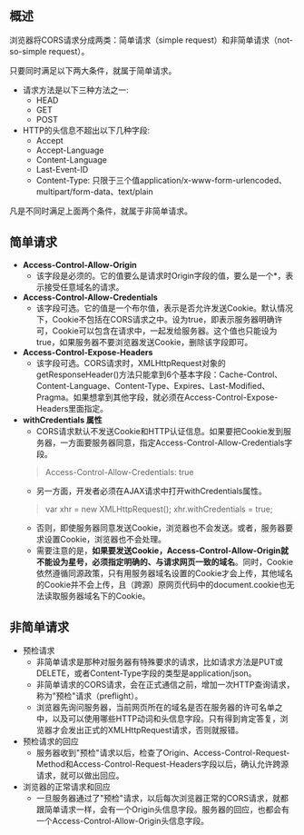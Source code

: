 ## 概述
浏览器将CORS请求分成两类：简单请求（simple request）和非简单请求（not-so-simple request）。

只要同时满足以下两大条件，就属于简单请求。
- 请求方法是以下三种方法之一:
    - HEAD
    - GET
    - POST
- HTTP的头信息不超出以下几种字段:
    - Accept
    - Accept-Language
    - Content-Language
    - Last-Event-ID
    - Content-Type: 只限于三个值application/x-www-form-urlencoded、multipart/form-data、text/plain

凡是不同时满足上面两个条件，就属于非简单请求。

## 简单请求
- **Access-Control-Allow-Origin**
    - 该字段是必须的。它的值要么是请求时Origin字段的值，要么是一个*，表示接受任意域名的请求。
- **Access-Control-Allow-Credentials**
    - 该字段可选。它的值是一个布尔值，表示是否允许发送Cookie。默认情况下，Cookie不包括在CORS请求之中。设为true，即表示服务器明确许可，Cookie可以包含在请求中，一起发给服务器。这个值也只能设为true，如果服务器不要浏览器发送Cookie，删除该字段即可。
- **Access-Control-Expose-Headers**
    - 该字段可选。CORS请求时，XMLHttpRequest对象的getResponseHeader()方法只能拿到6个基本字段：Cache-Control、Content-Language、Content-Type、Expires、Last-Modified、Pragma。如果想拿到其他字段，就必须在Access-Control-Expose-Headers里面指定。
- **withCredentials 属性**
    - CORS请求默认不发送Cookie和HTTP认证信息。如果要把Cookie发到服务器，一方面要服务器同意，指定Access-Control-Allow-Credentials字段。
    > Access-Control-Allow-Credentials: true
    - 另一方面，开发者必须在AJAX请求中打开withCredentials属性。
    > var xhr = new XMLHttpRequest();
    > xhr.withCredentials = true;
    - 否则，即使服务器同意发送Cookie，浏览器也不会发送。或者，服务器要求设置Cookie，浏览器也不会处理。
    - 需要注意的是，**如果要发送Cookie，Access-Control-Allow-Origin就不能设为星号，必须指定明确的、与请求网页一致的域名**。同时，Cookie依然遵循同源政策，只有用服务器域名设置的Cookie才会上传，其他域名的Cookie并不会上传，且（跨源）原网页代码中的document.cookie也无法读取服务器域名下的Cookie。

## 非简单请求
- 预检请求
    - 非简单请求是那种对服务器有特殊要求的请求，比如请求方法是PUT或DELETE，或者Content-Type字段的类型是application/json。
    - 非简单请求的CORS请求，会在正式通信之前，增加一次HTTP查询请求，称为"预检"请求（preflight）。
    - 浏览器先询问服务器，当前网页所在的域名是否在服务器的许可名单之中，以及可以使用哪些HTTP动词和头信息字段。只有得到肯定答复，浏览器才会发出正式的XMLHttpRequest请求，否则就报错。
- 预检请求的回应
    - 服务器收到"预检"请求以后，检查了Origin、Access-Control-Request-Method和Access-Control-Request-Headers字段以后，确认允许跨源请求，就可以做出回应。
- 浏览器的正常请求和回应
    - 一旦服务器通过了"预检"请求，以后每次浏览器正常的CORS请求，就都跟简单请求一样，会有一个Origin头信息字段。服务器的回应，也都会有一个Access-Control-Allow-Origin头信息字段。